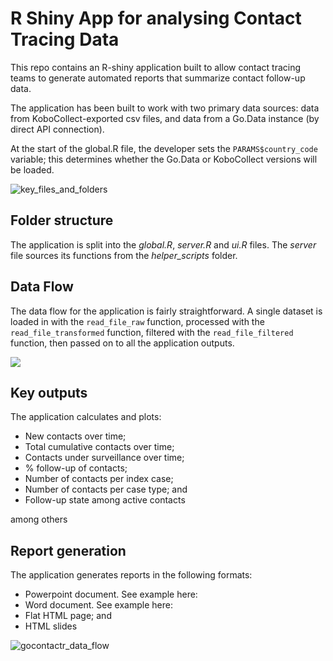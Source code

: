# R Shiny App for analysing Contact Tracing Data

This repo contains an R-shiny application built to allow contact tracing teams to generate automated reports that summarize contact follow-up data.

The application has been built to work with two primary data sources: data from KoboCollect-exported csv files, and data from a Go.Data instance (by direct API connection). 

At the start of the global.R file, the developer sets the `PARAMS$country_code` variable; this determines whether the Go.Data or KoboCollect versions will be loaded. 

![key_files_and_folders](https://raw.githubusercontent.com/kendavidn/GoContactR/master/www/key_files_and_folders.png)

## Folder structure

The application is split into the *global.R*, *server.R* and *ui.R* files. 
The *server* file sources its functions from the *helper_scripts* folder.


## Data Flow

The data flow for the application is fairly straightforward. 
A single dataset is loaded in with the `read_file_raw` function, processed with the `read_file_transformed` function, filtered with the `read_file_filtered` function, then passed on to all the application outputs. 


<img src="https://imgur.com/a/NiEaPSL"/>

## Key outputs

The application calculates and plots: 

- New contacts over time;
- Total cumulative contacts over time;
- Contacts under surveillance over time;
- % follow-up of contacts;
- Number of contacts per index case;
- Number of contacts per case type; and
- Follow-up state among active contacts

among others


## Report generation

The application generates reports in the following formats:

- Powerpoint document. See example here: 
- Word document. See example here: 
- Flat HTML page; and 
- HTML slides


![gocontactr_data_flow](https://raw.githubusercontent.com/kendavidn/GoContactR/www/gocontactr_data_flow.png)


